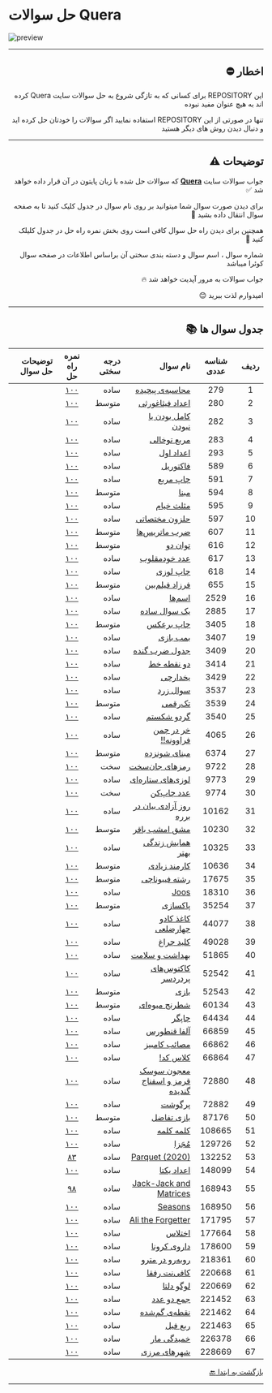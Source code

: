 # حل سوالات Quera
![preview](https://quera.org/static/react/assets/quera_logo-fa17772f.svg)
***
<div dir="rtl">
 
## اخطار ⛔


این REPOSITORY برای کسانی که به تازگی شروع به حل سوالات سایت Quera کرده اند به هیچ عنوان مفید نبوده

تنها در صورتی از این REPOSITORY استفاده نمایید اگر سوالات را خودتان حل کرده اید و دنبال دیدن روش های دیگر هستید

***

## توضیحات ⚠️

جواب سوالات سایت **[Quera](https://quera.org/dashboard)** که سوالات حل شده با زبان پایتون در آن قرار داده خواهد شد ✅

برای دیدن صورت سوال شما میتوانید بر روی نام سوال در جدول کلیک کنید تا به صفحه سوال انتقال داده بشید 📨

همچنین برای دیدن راه حل سوال کافی است روی بخش نمره راه حل در جدول کلیلک کنید 💯

شماره سوال ، اسم سوال و دسته بندی سختی آن براساس اطلاعات در صفحه سوال کوئرا میباشد 

جواب سوالات به مرور آپدیت خواهد شد 🔥

امیدوارم لذت ببرید 😊

***

## جدول سوال ها 📚

ردیف | شناسه عددی | نام سوال | درجه سختی | نمره راه حل | توضیحات حل سوال
 :-: | :-: | -: | -: | :-: | -:
1 | 279 | [محاسبه‌ی پیچیده](https://quera.org/problemset/279) | ساده | [۱۰۰](Codes/easy/279/279_1.py) | |
2 | 280 | [اعداد فیثاغورثی](https://quera.org/problemset/280) | متوسط | [۱۰۰](Codes/mid/280/280_1.py) | |
3 | 282 | [کامل بودن یا نبودن](https://quera.org/problemset/282) | ساده | [۱۰۰](Codes/easy/282/282_1.py) | |
4 | 283 | [مربع توخالی](https://quera.org/problemset/283) | ساده | [۱۰۰](Codes/easy/283/283_1.py) | |
5 | 293 | [اعداد اول](https://quera.org/problemset/293) | ساده | [۱۰۰](Codes/easy/293/293_1.py) | |
6 | 589 | [فاکتوریل](https://quera.org/problemset/589) | ساده | [۱۰۰](Codes/easy/589/589_1.py) | |
7 | 591 | [چاپ مربع](https://quera.org/problemset/591) | ساده | [۱۰۰](Codes/easy/591/591_1.py) | |
8 | 594 | [مبنا](https://quera.org/problemset/594) | متوسط | [۱۰۰](Codes/mid/594/594_1.py) | |
9 | 595 | [مثلث خیام](https://quera.org/problemset/595) | ساده | [۱۰۰](Codes/easy/595/595_1.py) | |
10 | 597 | [حلزون مختصاتی](https://quera.org/problemset/597) | ساده | [۱۰۰](Codes/easy/597/597_1.py) | |
11 | 607 | [ضرب ماتریس‌ها](https://quera.org/problemset/607) | متوسط | [۱۰۰](Codes/mid/607/607_1.py) | |
12 | 616 | [توان دو](https://quera.org/problemset/616) | متوسط | [۱۰۰](Codes/mid/616/616_1.py) | |
13 | 617 | [عدد خودمقلوب](https://quera.org/problemset/617) | ساده | [۱۰۰](Codes/easy/617/617_1.py) | |
14 | 618 | [چاپ لوزی](https://quera.org/problemset/618) | ساده | [۱۰۰](Codes/easy/618/618_1.py) | |
15 | 655 | [فرزاد فیلم‌بین](https://quera.org/problemset/655) | متوسط | [۱۰۰](Codes/mid/655/655_1.py) | |
16 | 2529 | [اسم‌ها](https://quera.org/problemset/2529) | ساده | [۱۰۰](Codes/easy/2529/2529_1.py) | |
17 | 2885 | [یک سوال ساده](https://quera.org/problemset/2885) | ساده | [۱۰۰](Codes/easy/2885/2885_1.py) | |
18 | 3405 | [چاپ برعکس](https://quera.org/problemset/3405) | متوسط | [۱۰۰](Codes/mid/3405/3405_1.py) | |
19 | 3407 | [بمب بازی](https://quera.org/problemset/3407) | ساده | [۱۰۰](Codes/easy/3407/3407_1.py) | |
20 | 3409 | [جدول ضرب گنده](https://quera.org/problemset/3409) | ساده | [۱۰۰](Codes/easy/3409/3409_1.py) | |
21 | 3414 | [دو نقطه خط](https://quera.org/problemset/3414) | ساده | [۱۰۰](Codes/easy/3414/3414_1.py) | |
22 | 3429 | [یخدارچی](https://quera.org/problemset/3429) | ساده | [۱۰۰](Codes/easy/3429/3429_1.py) | |
23 | 3537 | [سوال زرد](https://quera.org/problemset/3537) | ساده | [۱۰۰](Codes/easy/3537/3537_1.py) | |
24 | 3539 | [تک‌رقمی](https://quera.org/problemset/3539) | متوسط | [۱۰۰](Codes/mid/3539/3539_1.py) | |
25 | 3540 | [گردو شکستم](https://quera.org/problemset/3540) | ساده | [۱۰۰](Codes/easy/3540/3540_1.py) | |
26 | 4065 | [خر در چمن فراوونه!!](https://quera.org/problemset/4065) | ساده | [۱۰۰](Codes/easy/4065/4065_1.py) | |
27 | 6374 | [مبنای شونزده](https://quera.org/problemset/6374) | متوسط | [۱۰۰](Codes/mid/6374/6374_1.py) | |
28 | 9722 | [رمزهای جان‌سخت](https://quera.org/problemset/9722) | سخت | [۱۰۰](Codes/hard/9722/9722_1.py) | |
29 | 9773 | [لوزی‌های ستاره‌ای](https://quera.org/problemset/9773) | ساده | [۱۰۰](Codes/easy/9773/9773_1.py) | |
30 | 9774 | [عدد چاپ‌کن](https://quera.org/problemset/9774) | سخت | [۱۰۰](Codes/hard/9774/9774_1.py) | |
31 | 10162 | [روز آزادی بیان در برره](https://quera.org/problemset/10162) | ساده | [۱۰۰](Codes/easy/10162/10162_1.py) | |
32 | 10230 | [مشق امشب باقر](https://quera.org/problemset/10230) | متوسط | [۱۰۰](Codes/mid/10230/10230_1.py) | |
33 | 10325 | [همایش زندگی بهتر](https://quera.org/problemset/10325) | ساده | [۱۰۰](Codes/easy/10325/10325_1.py) | |
34 | 10636 | [کارمند زیادی](https://quera.org/problemset/10636) | متوسط | [۱۰۰](Codes/mid/10636/10636_1.py) | |
35 | 17675 | [رشته فیبوناچی](https://quera.org/problemset/17675) | متوسط | [۱۰۰](Codes/mid/17675/17675_1.py) | |
36 | 18310 | [Joos](https://quera.org/problemset/18310) | ساده | [۱۰۰](Codes/easy/18310/18310_1.py) | |
37 | 35254 | [پاکسازی](https://quera.org/problemset/35254) | متوسط | [۱۰۰](Codes/mid/35254/35254_1.py) | |
38 | 44077 | [کاغذ کادو چهارضلعی](https://quera.org/problemset/44077) | ساده | [۱۰۰](Codes/easy/44077/44077_1.py) | |
39 | 49028 | [کلید چراغ](https://quera.org/problemset/49028) | ساده | [۱۰۰](Codes/easy/49028/49028_1.py) | |
40 | 51865 | [بهداشت و سلامت](https://quera.org/problemset/51865) | ساده | [۱۰۰](Codes/easy/51865/51865_1.py) | |
41 | 52542 | [کاکتوس‌های پردردسر](https://quera.org/problemset/52542) | ساده | [۱۰۰](Codes/easy/52542/52542_1.py) | |
42 | 52543 | [بازی](https://quera.org/problemset/52543) | متوسط | [۱۰۰](Codes/mid/52543/52543_1.py) | |
43 | 60134 | [شطرنج میوه‌ای](https://quera.org/problemset/60134) | متوسط | [۱۰۰](Codes/mid/60134/60134_1.py) | |
44 | 64434 | [چاپگر](https://quera.org/problemset/64434) | ساده | [۱۰۰](Codes/easy/64434/64434_1.py) | |
45 | 66859 | [آلفا قنطورس](https://quera.org/problemset/66859) | ساده | [۱۰۰](Codes/easy/66859/66859_1.py) | |
46 | 66862 | [مصائب کامبیز](https://quera.org/problemset/66862) | ساده | [۱۰۰](Codes/easy/66862/66862_1.py) | |
47 | 66864 | [کلاس کد!](https://quera.org/problemset/66864) | ساده | [۱۰۰](Codes/easy/66864/66864_1.py) | |
48 | 72880 | [معجون سوسک قرمز و اسفناج گندیده](https://quera.org/problemset/72880) | ساده | [۱۰۰](Codes/easy/72880/72880_1.py) | |
49 | 72882 | [پرگوشت](https://quera.org/problemset/72882) | ساده | [۱۰۰](Codes/easy/72882/72882_1.py) | |
50 | 87176 | [بازی تفاضل](https://quera.org/problemset/87176) | متوسط | [۱۰۰](Codes/mid/87176/87176_1.py) | |
51 | 108665 | [کلمه کلمه](https://quera.org/problemset/108665) | ساده | [۱۰۰](Codes/easy/108665/108665_1.py) | |
52 | 129726 | [مُجَزا](https://quera.org/problemset/129726) | ساده | [۱۰۰](Codes/easy/129726/129726_1.py) | |
53 | 132252 | [Parquet (2020)](https://quera.org/problemset/132252) | ساده | [۸۳](Codes/easy/132252/132252_1.py) | |
54 | 148099 | [اعداد یکتا](https://quera.org/problemset/148099) | ساده | [۱۰۰](Codes/easy/148099/148099_1.py) | |
55 | 168943 | [Jack-Jack and Matrices](https://quera.org/problemset/168943) | ساده | [۹۸](Codes/easy/168943/168943_1.py) | |
56 | 168950 | [Seasons](https://quera.org/problemset/168950) | ساده | [۱۰۰](Codes/easy/168950/168950_1.py) | |
57 | 171795 | [Ali the Forgetter](https://quera.org/problemset/171795) | ساده | [۱۰۰](Codes/easy/171795/171795_1.py) | |
58 | 177664 | [اختلاس](https://quera.org/problemset/177664) | ساده | [۱۰۰](Codes/easy/177664/177664_1.py) | |
59 | 178600 | [داروی کرونا](https://quera.org/problemset/178600) | ساده | [۱۰۰](Codes/easy/178600/178600_1.py) | |
60 | 218361 | [روبه‌رو در مترو](https://quera.org/problemset/218361) | ساده | [۱۰۰](Codes/easy/218361/218361_1.py) | |
61 | 220668 | [کافی‌نت رفقا](https://quera.org/problemset/220668) | ساده | [۱۰۰](Codes/easy/220668/220668_1.py) | |
62 | 220669 | [لوگو دلتا](https://quera.org/problemset/220669) | ساده | [۱۰۰](Codes/easy/220669/220669_1.py) | |
63 | 221452 | [جمع دو عدد](https://quera.org/problemset/221452) | ساده | [۱۰۰](Codes/easy/221452/221452_1.py) | |
64 | 221462 | [نقطه‌ی گم‌شده](https://quera.org/problemset/221462) | ساده | [۱۰۰](Codes/easy/221462/221462_1.py) | |
65 | 221463 | [ربع فیل](https://quera.org/problemset/221463) | ساده | [۱۰۰](Codes/easy/221463/221463_1.py) | |
66 | 226378 | [خمیدگی مار](https://quera.org/problemset/226378) | ساده | [۱۰۰](Codes/easy/226378/226378_1.py) | |
67 | 228669 | [شهرهای مرزی](https://quera.org/problemset/228669) | ساده | [۱۰۰](Codes/easy/228669/228669_1.py) | |


[بازگشت به ابتدا :back:](#حل-سوالات-Quera)
***

</div>

